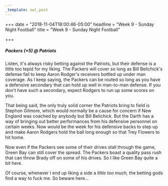 ```yaml
---
_template: owl_post
---
```



+++
date = "2018-11-04T18:00:46-05:00"
headline = "Week 9 - Sunday Night Football"
title = "Week 9 - Sunday Night Football"

+++
##### _Packers (+5)_ @ Patriots

Listen, it's always risky betting against the Patriots, but their defense is a little too tepid for my liking. The Packers will cover so long as Bill Belichick's defense fail to keep Aaron Rodger's receivers bottled up under man coverage. As I keep saying, the Packers can be routed so long as you have a defensive secondary that can hold up well in man-to-man defense. If you don't have such a secondary, expect Rodgers to run up some scores on you.

That being said, the only truly solid corner the Patriots bring to field is Stephon Gilmore, which would normally be a cause for concern if New England was coached by anybody but Bill Belichick. But the Darth has a way of bringing out better performances from his defensive personnel on certain weeks. Now would be the week for his defensive backs to step up and make Aaron Rodgers hold the ball long enough so that Trey Flowers to hit home.

Now even if the Packers see some of their drives stall through the game, Green Bay can still cover the spread. The Packers boast a quality pass rush that can throw Brady off on some of his drives. So I like Green Bay quite a bit here.

Of course, whenever I end up liking a side a _little too much,_ the betting gods find a way to fuck me. So beware here...
